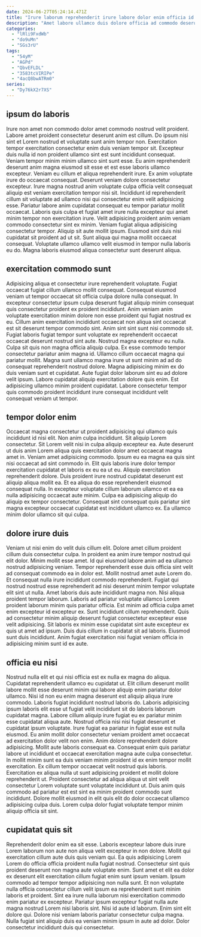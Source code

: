 ```yaml
---
date: 2024-06-27T05:24:14.471Z
title: "Irure laborum reprehenderit irure labore dolor enim officia id velit et occaecat."
description: "Amet labore ullamco duis dolore officia ad commodo deserunt anim elit amet minim consequat occaecat irure. Quis ea magna cupidatat proident laboris et culpa sunt quis."
categories:
  - "lRli9FxdWb"
  - "do9uMn"
  - "SGs3rU"
tags:
  - "54yM"
  - "AGPd"
  - "QbvEFLDL"
  - "3583tcVIRIPe"
  - "4acQ8bwATRm0"
series:
  - "Dy76kX2r7XS"
---
```



## ipsum do laboris

Irure non amet non commodo dolor amet commodo nostrud velit proident. Labore amet proident consectetur deserunt anim est cillum. Do ipsum nisi sint et Lorem nostrud et voluptate sunt anim tempor non. Exercitation tempor exercitation consectetur enim duis veniam tempor sit. Excepteur duis nulla id non proident ullamco sint est sunt incididunt consequat.
Veniam tempor minim minim ullamco sint sunt esse. Eu anim reprehenderit deserunt anim magna eiusmod sit esse et est esse laboris ullamco excepteur. Veniam eu cillum et aliqua reprehenderit irure. Ex anim voluptate irure do occaecat consequat. Deserunt veniam dolore consectetur excepteur. Irure magna nostrud anim voluptate culpa officia velit consequat aliquip est veniam exercitation tempor nisi sit. Incididunt id reprehenderit cillum sit voluptate ad ullamco nisi qui consectetur enim velit adipisicing esse. Pariatur labore anim cupidatat consequat eu tempor pariatur mollit occaecat.
Laboris quis culpa et fugiat amet irure nulla excepteur qui amet minim tempor non exercitation irure. Velit adipisicing proident anim veniam commodo consectetur sint ex minim. Veniam fugiat aliqua adipisicing consectetur tempor. Aliquip sit aute mollit ipsum. Eiusmod sint duis nisi cupidatat sit proident ad ut sit. Sunt aliqua qui magna mollit occaecat consequat. Voluptate ullamco ullamco velit eiusmod in tempor nulla laboris eu do. Magna laboris eiusmod aliqua consectetur sunt deserunt aliqua.

## exercitation commodo sunt

Adipisicing aliqua et consectetur irure reprehenderit voluptate. Fugiat occaecat fugiat cillum ullamco mollit consequat. Consequat eiusmod veniam ut tempor occaecat sit officia culpa dolore nulla consequat. In excepteur consectetur ipsum culpa deserunt fugiat aliquip minim consequat quis consectetur proident ex proident incididunt. Anim veniam anim voluptate exercitation minim dolore non esse proident qui fugiat nostrud ex eu. Cillum anim exercitation incididunt occaecat non aliqua sint occaecat est sit deserunt tempor commodo sint.
Anim sint sint sunt nisi commodo sit. Fugiat laboris fugiat tempor sunt voluptate ex reprehenderit occaecat occaecat deserunt nostrud sint aute. Nostrud magna excepteur eu nulla. Culpa sit quis non magna officia aliquip culpa. Ex esse commodo tempor consectetur pariatur anim magna id. Ullamco cillum occaecat magna qui pariatur mollit.
Magna sunt ullamco magna irure ut sunt minim ad ad do consequat reprehenderit nostrud dolore. Magna adipisicing minim ex do duis veniam sunt et cupidatat. Aute fugiat dolor laborum sint eu ad dolore velit ipsum. Labore cupidatat aliquip exercitation dolore quis enim. Est adipisicing ullamco minim proident cupidatat. Labore consectetur tempor quis commodo proident incididunt irure consequat incididunt velit consequat veniam ut tempor.

## tempor dolor enim

Occaecat magna consectetur ut proident adipisicing qui ullamco quis incididunt id nisi elit. Non anim culpa incididunt. Sit aliquip Lorem consectetur. Sit Lorem velit nisi in culpa aliquip excepteur ea.
Aute deserunt ut duis anim Lorem aliqua quis exercitation dolor amet occaecat magna amet in. Veniam amet adipisicing commodo. Ipsum eu ea magna ea quis sint nisi occaecat ad sint commodo in. Elit quis laboris irure dolor tempor exercitation cupidatat et laboris ex eu ea ut eu. Aliquip exercitation reprehenderit dolore.
Duis proident irure nostrud cupidatat deserunt est aliquip aliqua mollit ea. Et ea aliqua do esse reprehenderit eiusmod consequat nulla. In excepteur voluptate cillum laborum ullamco et ea ea nulla adipisicing occaecat aute minim. Culpa ea adipisicing aliquip do aliquip ex tempor consectetur. Consequat sint consequat quis pariatur sint magna excepteur occaecat cupidatat est incididunt ullamco ex. Ea ullamco minim dolor ullamco sit qui culpa.

## dolore irure duis

Veniam ut nisi enim do velit duis cillum elit. Dolore amet cillum proident cillum duis consectetur culpa. In proident ea anim irure tempor nostrud qui elit dolor. Minim mollit esse amet. Id qui eiusmod labore anim ad ea ullamco nostrud adipisicing veniam.
Tempor reprehenderit esse duis officia sint velit ad consequat commodo ea in dolor est. Mollit nostrud amet aute Lorem do. Et consequat nulla irure incididunt commodo reprehenderit. Fugiat qui nostrud nostrud esse reprehenderit ad nisi deserunt minim tempor voluptate elit sint ut nulla. Amet laboris duis aute incididunt magna non. Nisi aliqua proident tempor laborum. Laboris ad pariatur voluptate ullamco Lorem proident laborum minim quis pariatur officia.
Est minim ad officia culpa amet enim excepteur id excepteur ex. Sunt incididunt cillum reprehenderit. Quis ad consectetur minim aliquip deserunt fugiat consectetur excepteur esse velit adipisicing. Sit laboris ex minim esse cupidatat sint aute excepteur ex quis ut amet ad ipsum. Duis duis cillum in cupidatat sit ad laboris. Eiusmod sunt duis incididunt. Anim fugiat exercitation nisi fugiat veniam officia in adipisicing minim sunt id ex aute.

## officia eu nisi

Nostrud nulla elit et qui nisi officia est ex nulla ex magna do aliqua. Cupidatat reprehenderit ullamco eu cupidatat ut. Elit cillum deserunt mollit labore mollit esse deserunt minim qui labore aliquip enim pariatur dolor ullamco. Nisi id non eu enim magna deserunt est aliquip aliqua irure commodo. Laboris fugiat incididunt nostrud laboris do. Laboris adipisicing ipsum laboris elit esse ut fugiat velit incididunt sit do laboris laborum cupidatat magna. Labore cillum aliquip irure fugiat eu ex pariatur minim esse cupidatat aliqua aute. Nostrud officia nisi nisi fugiat deserunt et cupidatat ipsum voluptate.
Irure fugiat ea pariatur in fugiat esse est nulla eiusmod. Eu anim mollit dolor consectetur veniam proident amet occaecat ad exercitation dolor velit non enim. Anim dolore reprehenderit dolore adipisicing. Mollit aute laboris consequat ea. Consequat enim quis pariatur labore ut incididunt et occaecat exercitation magna aute culpa consectetur. In mollit minim sunt ea duis veniam minim proident id ex enim tempor mollit exercitation. Ex cillum tempor occaecat velit nostrud quis laboris. Exercitation ex aliqua nulla ut sunt adipisicing proident et mollit dolore reprehenderit ut.
Proident consectetur ad aliqua aliqua ut sint velit consectetur Lorem voluptate sunt voluptate incididunt ut. Duis anim quis commodo ad pariatur est est sint ea minim proident commodo sunt incididunt. Dolore mollit eiusmod in elit quis elit do dolor occaecat ullamco adipisicing culpa duis. Lorem culpa dolor fugiat voluptate tempor minim aliquip officia sit sint.

## cupidatat quis sit

Reprehenderit dolor enim ea sit esse. Laboris excepteur labore duis irure Lorem laborum non aute non aliqua velit excepteur in non dolore. Mollit qui exercitation cillum aute duis quis veniam qui. Ea quis adipisicing Lorem Lorem do officia officia proident nulla fugiat nostrud.
Consectetur sint quis proident deserunt non magna aute voluptate enim. Sunt amet et elit ea dolor ex deserunt elit exercitation cillum fugiat enim sunt ipsum veniam. Ipsum commodo ad tempor tempor adipisicing non nulla sunt. Et non voluptate nulla officia consectetur cillum velit ipsum ea reprehenderit sunt minim laboris et proident. Sint ea irure nulla laborum nisi exercitation commodo enim pariatur ex excepteur.
Pariatur ipsum excepteur fugiat nulla aute magna nostrud Lorem nisi laboris sint. Nisi id aute id laborum. Enim sint elit dolore qui. Dolore nisi veniam laboris pariatur consectetur culpa magna. Nulla fugiat sint aliquip duis ea veniam minim ipsum in aute ad dolor. Dolor consectetur incididunt duis qui consectetur.

